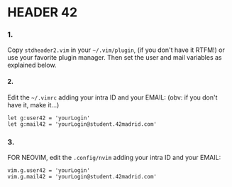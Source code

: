 # HEADER 42 
### 1.
Copy `stdheader2.vim` in your `~/.vim/plugin`, (if you don't have it RTFM!) or use your favorite plugin manager. Then set the user and mail variables as explained below.

#### 2.
Edit the  `~/.vimrc` adding your intra ID and your EMAIL:       (obv: if you don't have it, make it...)

```vim
let g:user42 = 'yourLogin'
let g:mail42 = 'yourLogin@student.42madrid.com'
```

### 3.
FOR NEOVIM, edit the  `.config/nvim` adding your intra ID and your EMAIL:

```vim
vim.g.user42 = 'yourLogin'
vim.g.mail42 = 'yourLogin@student.42madrid.com'
````
